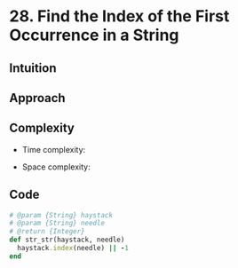 # 28. Find the Index of the First Occurrence in a String

## Intuition

## Approach
<!-- Describe your approach to solving the problem. -->

## Complexity

- Time complexity:
<!-- Add your time complexity here, e.g. $$O(n)$$ -->

- Space complexity:
<!-- Add your space complexity here, e.g. $$O(n)$$ -->

## Code

```ruby
# @param {String} haystack
# @param {String} needle
# @return {Integer}
def str_str(haystack, needle)
  haystack.index(needle) || -1
end
```
